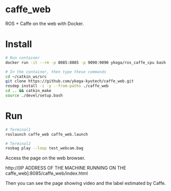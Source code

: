 # caffe_web
ROS + Caffe on the web with Docker.

# Install

```bash
# Run container
docker run -it --rm -p 8085:8085 -p 9090:9090 ykoga/ros_caffe_cpu bash 

# In the container, then type these commands
cd ~/catkin_ws/src
git clone https://github.com/ykoga-kyutech/caffe_web.git
rosdep install -i -y --from-paths ./caffe_web
cd .. && catkin_make
source ./devel/setup.bash
```

# Run

```bash
# Terminal1
roslaunch caffe_web caffe_web.launch

# Terminal2
rosbag play --loop test_webcam.bag
```

Access the page on the web browser.

http://[IP ADDRESS OF THE MACHINE RUNNING ON THE caffe_web]:8085/caffe_web/index.html

Then you can see the page showing video and the label estimated by Caffe.
